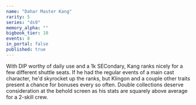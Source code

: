 ```yaml
---
name: "Dahar Master Kang"
rarity: 5
series: "ds9"
memory_alpha: ""
bigbook_tier: 10
events: 8
in_portal: false
published: true
---
```


With DIP worthy of daily use and a 1k SECondary, Kang ranks nicely for a few different shuttle seats. If he had the regular events of a main cast character, he'd skyrocket up the ranks, but Klingon and a couple other traits present a chance for bonuses every so often. Double collections deserve consideration at the behold screen as his stats are squarely above average for a 2-skill crew.
